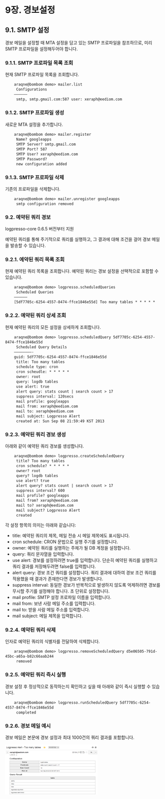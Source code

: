# 9장. 경보설정
## 9.1. SMTP 설정
경보 메일을 설정할 때 MTA 설정을 담고 있는 SMTP 프로파일을 참조하므로, 미리 SMTP 프로파일을 설정해두어야 합니다.

### 9.1.1. SMTP 프로파일 목록 조회

현재 SMTP 프로파일 목록을 조회합니다.

~~~
    araqne@bombom demo> mailer.list
     Configurations
    ——————
     smtp, smtp.gmail.com:587 user: xeraph@eediom.com
~~~

### 9.1.2. SMTP 프로파일 생성

새로운 MTA 설정을 추가합니다.

~~~
    araqne@bombom demo> mailer.register
     Name? googleapps
     SMTP Server? smtp.gmail.com
     SMTP Port? 587
     SMTP User? xeraph@eediom.com
     SMTP Password?
     new configuration added
~~~

### 9.1.3. SMTP 프로파일 삭제

기존의 프로파일을 삭제합니다.

~~~
    araqne@bombom demo> mailer.unregister googleapps
     smtp configuration removed
~~~

### 9.2. 예약된 쿼리 경보

logpresso-core 0.6.5 버전부터 지원

예약된 쿼리를 통해 주기적으로 쿼리를 실행하고, 그 결과에 대해 조건을 걸어 경보 메일을 발송할 수 있습니다.

### 9.2.1. 예약된 쿼리 목록 조회

현재 예약된 쿼리 목록을 조회합니다. 예약된 쿼리는 경보 설정을 선택적으로 포함할 수 있습니다.

~~~
    araqne@bombom demo> logpresso.scheduledQueries
     Scheduled Queries
    ——————
    [5df7705c-6254-4557-8474-ffce1846e55d] Too many tables * * * * *
~~~

### 9.2.2. 예약된 쿼리 상세 조회

현재 예약된 쿼리의 모든 설정을 상세하게 조회합니다.

~~~
    araqne@bombom demo> logpresso.scheduledQuery 5df7705c-6254-4557-8474-ffce1846e55d
     Scheduled Query Details
    ————————-
    guid: 5df7705c-6254-4557-8474-ffce1846e55d
     title: Too many tables
     schedule type: cron
     cron scheudle: * * * * *
     owner: root
     query: logdb tables
     use alert: true
     alert query: stats count | search count > 17
     suppress interval: 120secs
     mail profile: googleapps
     mail from: xeraph@eediom.com
     mail to: xeraph@eediom.com
     mail subject: Logpresso Alert
     created at: Sun Sep 08 21:59:49 KST 2013
~~~

### 9.2.3. 예약된 쿼리 경보 생성

아래와 같이 예약된 쿼리 경보를 생성합니다.

~~~
    araqne@bombom demo> logpresso.createScheduledQuery
     title? Too many tables
     cron schedule? * * * * *
     owner? root
     query? logdb tables
     use alert? true
     alert query? stats count | search count > 17
     suppress interval? 600
     mail profile? googleapps
     mail from? xeraph@eediom.com
     mail to? xeraph@eediom.com
     mail subject? Logpresso Alert
     created
~~~

각 설정 항목의 의미는 아래와 같습니다:

* title: 예약된 쿼리의 제목, 메일 전송 시 메일 제목에도 표시됩니다.
* cron schedule: CRON 문법으로 실행 주기를 설정합니다.
* owner: 예약된 쿼리를 실행하는 주체가 될 DB 계정을 설정합니다.
* query: 쿼리 문자열을 입력합니다.
* use alert: 경보를 설정하려면 true를 입력합니다. 단순히 예약된 쿼리를 실행하고 쿼리 결과를 저장해두려면 false를 입력합니다.
* alert query: 경보 조건 쿼리를 설정합니다. 쿼리 결과에 대하여 경보 조건 쿼리를 적용했을 때 결과가 존재한다면 경보가 발생합니다.
* suppress interval: 동일한 경보가 반복적으로 발생하지 않도록 억제하려면 경보를 무시할 주기를 설정해야 합니다. 초 단위로 설정합니다.
* mail profile: SMTP 설정 프로파일 이름을 입력합니다.
* mail from: 보낸 사람 메일 주소를 입력합니다.
* mail to: 받을 사람 메일 주소를 입력합니다.
* mail subject: 메일 제목을 입력합니다.

### 9.2.4. 예약된 쿼리 삭제

인자로 예약된 쿼리의 식별자를 전달하여 삭제합니다.

~~~
    araqne@bombom demo> logpresso.removeScheduledQuery d5e06505-791d-45bc-a65a-b82c66aab244
     removed
~~~

### 9.2.5. 예약된 쿼리 즉시 실행

경보 설정 후 정상적으로 동작하는지 확인하고 싶을 때 아래와 같이 즉시 실행할 수 있습니다.

~~~
    araqne@bombom demo> logpresso.runScheduledQuery 5df7705c-6254-4557-8474-ffce1846e55d
     completed
~~~

### 9.2.6. 경보 메일 예시

경보 메일은 본문에 경보 설정과 최대 1000건의 쿼리 결과를 포함합니다.

![경보 메일 스크린샷](images/9.2.6.scheduled_alert.png)

